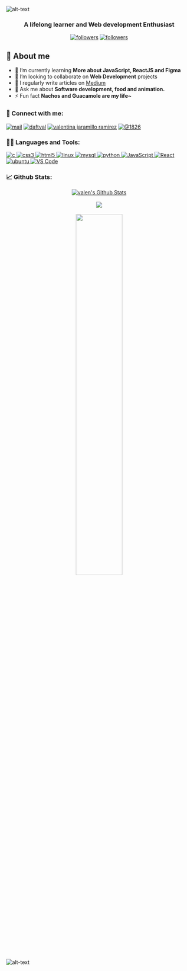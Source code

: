 ![alt-text](https://github.com/valen2510/valen2510/blob/master/Blue%20and%20Pink%20Modern%20Tech%20Banner.gif)
<p align="center"> 
</p>
<h3 align="center">A lifelong learner and Web development Enthusiast</h3>

<p align="center"> 
  <a href="https://twitter.com/daftval"><img alt="followers" title="Follow me on Twitter" src="https://img.shields.io/twitter/follow/daftval?color=55960c&label=Follow&logo=twitter&logoColor=white&style=for-the-badge"/></a>
  <a href="https://github.com/valen2510"><img alt="followers" title="Follow me on Github" src="https://img.shields.io/github/followers/valen2510?color=236ad3&style=for-the-badge&logo=github&label=Follow"/></a>
</p>

## 📖 About me
- 🌱 I’m currently learning **More about JavaScript, ReactJS and Figma**
- 🤝 I’m looking to collaborate on **Web Development** projects
- 📝 I regularly write articles on [Medium](https://1826.medium.com/)
- 💬 Ask me about **Software development, food and animation.**
- ⚡ Fun fact **Nachos and Guacamole are my life~**

### 🙋‍ Connect with me:
<p align="left">
<a href="mailto:valenjaramillo1025@hotmail.com" target="blank"><img align="center" src="https://img.shields.io/badge/Hotmail-informational?style=for-the-badge&logo=Microsoft%20Outlook&logoColor=white&color=0078D4" alt="mail"/></a>
<a href="https://twitter.com/daftval" target="blank"><img align="center" src="https://img.shields.io/badge/Twitter%20-%231DA1F2.svg?&style=for-the-badge&logo=Twitter&logoColor=white" alt="daftval"/></a>
<a href="https://linkedin.com/in/valenjaramillo" target="blank"><img align="center" src="https://img.shields.io/badge/linkedin%20-%230077B5.svg?&style=for-the-badge&logo=linkedin&logoColor=white" alt="valentina jaramillo ramirez"/></a>
<a href="https://medium.com/@1826" target="blank"><img align="center" src="https://img.shields.io/badge/Medium%20-%23000000.svg?&style=for-the-badge&logo=Medium&logoColor=white" alt="@1826"/></a>
</p>

### 👨‍💻 Languages and Tools:
<p align="left"> <a href="https://www.cprogramming.com/" target="_blank"> <img src="https://img.shields.io/badge/c%20-%2300599C.svg?&style=for-the-badge&logo=c&logoColor=white" alt="c"/> </a> <a href="https://www.w3schools.com/css/" target="_blank"> <img src="https://img.shields.io/badge/css3%20-%231572B6.svg?&style=for-the-badge&logo=css3&logoColor=white" alt="css3"/> </a> <a href="https://www.w3.org/html/" target="_blank"> <img src="https://img.shields.io/badge/html5%20-%23E34F26.svg?&style=for-the-badge&logo=html5&logoColor=white" alt="html5"/> </a> <a href="https://www.github.com/" target="_blank"> <img src="https://img.shields.io/badge/github%20-%23121011.svg?&style=for-the-badge&logo=github&logoColor=white" alt="linux"/> </a> <a href="https://www.mysql.com/" target="_blank"> <img src="https://img.shields.io/badge/mysql-%2300f.svg?&style=for-the-badge&logo=mysql&logoColor=white" alt="mysql"/> </a> <a href="https://www.python.org" target="_blank"> <img src="https://img.shields.io/badge/python%20-%2314354C.svg?&style=for-the-badge&logo=python&logoColor=white" alt="python"/> </a> 
<a href="https://developer.mozilla.org/en-US/docs/Web/javascript" target="_blank"> <img src="https://img.shields.io/badge/javscript-%F7DF1E.svg?style=for-the-badge&logo=javascript&logoColor=black&color=F7DF1E" alt="JavaScript"/> </a>
<a href="https://reactjs.org/docs/getting-started.html" target="_blank"> <img src="https://img.shields.io/badge/-React-blue?style=for-the-badge&logo=react" alt="React"/> </a>
<a href="https://www.ubuntu.com/" target="_blank"> <img src="https://img.shields.io/badge/Ubuntu-E95420?style=for-the-badge&logo=ubuntu&logoColor=white" alt="ubuntu"/> </a>
<a href="https://code.visualstudio.com/" target="_blank"> <img src="https://img.shields.io/badge/VS%20Code-007ACC.svg?&style=for-the-badge&logo=visual-studio-code&logoColor=white" alt="VS Code"/> </a>
</p>

### 📈 Github Stats:
<p align="center">
<a href="https://github.com/valen2510">
<img align="center" alt="valen's Github Stats" src="https://github-readme-stats.vercel.app/api?username=valen2510&show_icons=true&hide_border=false&count_private=true&include_all_commits=true&theme=dracula" /></a>
<br/>
<br/>
<a href="https://github.com/valen2510">
  <img align="center" src="https://github-readme-stats.anuraghazra1.vercel.app/api/top-langs/?username=valen2510&layout=compact&langs_count=8&theme=dracula" />
</a>
<br/>
<br/>
<a href="https://github.com/valen2510">
<img width="50%" src="https://github-readme-streak-stats.herokuapp.com/?user=valen2510&show_icons=true&locale=en&layout=compact&theme=dracula&line_height=0" />
</a>
</p>
<br/>
<br/>

![alt-text](https://github.com/valen2510/valen2510/blob/master/footer%20tech.gif)
